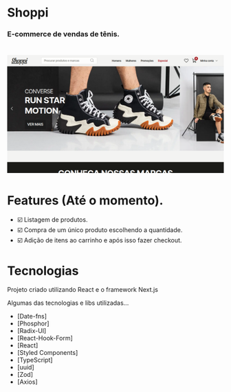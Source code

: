 # Shoppi

### E-commerce de vendas de tênis. 

<h1 align="center">
  <img src="/public/preview.png">
</h1>

# Features (Até o momento).

- ☑️ Listagem de produtos.
- ☑️ Compra de um único produto escolhendo a quantidade.
- ☑️ Adição de itens ao carrinho e após isso fazer checkout.


# Tecnologias

Projeto criado utilizando React e o framework Next.js

Algumas das tecnologias e libs utilizadas...

- [Date-fns]
- [Phosphor]
- [Radix-UI]
- [React-Hook-Form]
- [React]
- [Styled Components]
- [TypeScript]
- [uuid]
- [Zod]
- [Axios]

